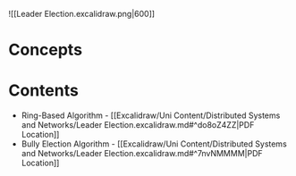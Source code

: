 ![[Leader Election.excalidraw.png|600]]

# Concepts

# Contents

- Ring-Based Algorithm - [[Excalidraw/Uni Content/Distributed Systems and Networks/Leader Election.excalidraw.md#^do8oZ4ZZ|PDF Location]]
- Bully Election Algorithm - [[Excalidraw/Uni Content/Distributed Systems and Networks/Leader Election.excalidraw.md#^7nvNMMMM|PDF Location]]